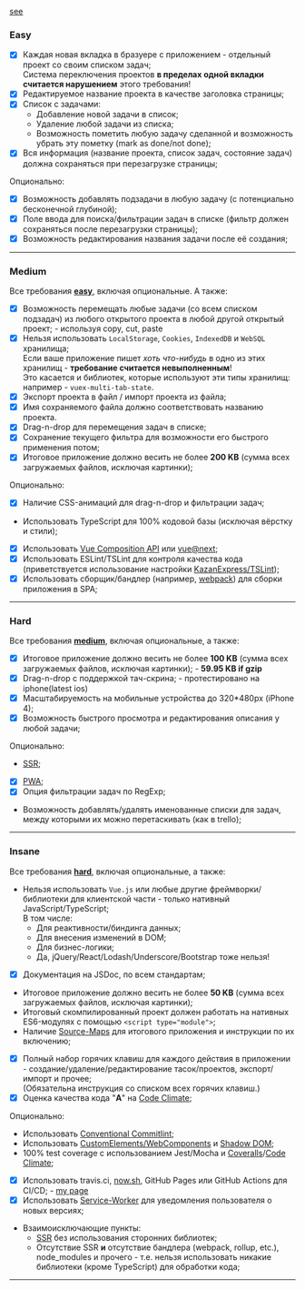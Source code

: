 [see](https://ildardavletyarov.github.io/frontend-test-task/)


### **Easy**

- [x] Каждая новая вкладка в бразуере с приложением - отдельный проект со своим списком задач;\
  Система переключения проектов **в пределах одной вкладки считается нарушением** этого требования!
- [x] Редактируемое название проекта в качестве заголовка страницы;
- [x] Список с задачами:
  - Добавление новой задачи в список;
  - Удаление любой задачи из списка;
  - Возможность пометить любую задачу сделанной и возможность убрать эту пометку (mark as done/not done);
- [x] Вся информация (название проекта, список задач, состояние задач) должна сохраняться при перезагрузке страницы;

Опционально:
- [x] Возможность добавлять подзадачи в любую задачу (с потенциально бесконечной глубиной);
- [x] Поле ввода для поиска/фильтрации задач в списке (фильтр должен сохраняться после перезагрузки страницы);
- [x] Возможность редактирования названия задачи после её создания;

---

### **Medium**

Все требования [**easy**](#easy), включая опциональные.
А также:

- [x] Возможность перемещать любые задачи (со всем списком подзадач) из любого открытого проекта в любой другой открытый проект; - используя copy, cut, paste
- [x] Нельзя использовать `LocalStorage`, `Cookies`, `IndexedDB` и `WebSQL` хранилища;\
  Если ваше приложение пишет *хоть что-нибудь* в одно из этих хранилищ - **требование считается невыполненным**!\
  Это касается и библиотек, которые используют эти типы хранилищ: например - `vuex-multi-tab-state`.
- [x] Экспорт проекта в файл / импорт проекта из файла;
- [x] Имя сохраняемого файла должно соответствовать названию проекта.
- [x] Drag-n-drop для перемещения задач в списке;
- [x] Сохранение текущего фильтра для возможности его быстрого применения потом;
- [x] Итоговое приложение должно весить не более **200 KB** (сумма всех загружаемых файлов, исключая картинки);

Опционально:
- [x] Наличие CSS-анимаций для drag-n-drop и фильтрации задач;
- Использовать TypeScript для 100% кодовой базы (исключая вёрстку и стили);
- [x] Использовать [Vue Composition API](https://vue-composition-api-rfc.netlify.com/) или [vue@next](https://www.npmjs.com/package/vue/v/next);
- [x] Использовать ESLint/TSLint для контроля качества кода (приветствуется использование настройки [KazanExpress/TSLint](https://github.com/KazanExpress/tslint));
- [x] Использовать сборщик/бандлер (например, [webpack](https://webpack.js.org/)) для сборки приложения в SPA;

---

### **Hard**

Все требования [**medium**](#medium), включая опциональные, а также:

- [x] Итоговое приложение должно весить не более **100 KB** (сумма всех загружаемых файлов, исключая картинки); - **59.95 KB if gzip**
- [x] Drag-n-drop с поддержкой тач-скрина; - протестировано нa iphone(latest ios)
- [x] Масштабируемость на мобильные устройства до 320*480px (iPhone 4);
- [x] Возможность быстрого просмотра и редактирования описания у любой задачи;

Опционально:
- [SSR](https://google.com/search?q=SSR+(web+development));
- [x] [PWA](https://google.com/search?q=PWA+(web+development));
- [x] Опция фильтрации задач по RegExp;
<!-- - Если в двух вкладках открыт один и тот же проект (например, совершён импорт из одного и того же файла),\
  **все** действия в этих вкладках/проектах должны синхронизироваться без задержки.\
  Включая (но не ограничиваясь):
  - Название проекта;
  - Список, состояния, описания, порядок и названия всех задач\
    (например, при добавлении задачи в одной вкладке - она должна появиться и в другой);
  - Список сохранённых фильтров; -->
- Возможность добавлять/удалять именованные списки для задач, между которыми их можно перетаскивать (как в trello);

---

### **Insane**

Все требования [**hard**](#hard), включая опциональные, а также:

- Нельзя использовать `Vue.js` или любые другие фреймворки/библиотеки для клиентской части - только нативный JavaScript/TypeScript;\
  В том числе:
  - Для реактивности/биндинга данных;
  - Для внесения изменений в DOM;
  - Для бизнес-логики;
  - Да, jQuery/React/Lodash/Underscore/Bootstrap тоже нельзя!
- [x] Документация на JSDoc, по всем стандартам;
- Итоговое приложение должно весить не более **50 KB** (сумма всех загружаемых файлов, исключая картинки);
- Итоговый скомпилированный проект должен работать на нативных ES6-модулях с помощью `<script type="module">`;
- Наличие [Source-Maps](https://developer.mozilla.org/en-US/docs/Tools/Debugger/How_to/Use_a_source_map) для итогового приложения и инструкции по их включению;
- [x] Полный набор горячих клавиш для каждого действия в приложении - создание/удаление/редактирование тасок/проектов, экспорт/импорт и прочее;\
  (Обязательна инструкция со списком всех горячих клавиш.)
- [x] Оценка качества кода "**A**" на [Code Climate](https://codeclimate.com);

Опционально:
- Использовать [Conventional Commitlint](https://github.com/conventional-changelog/commitlint);
- Использовать [CustomElements/WebComponents](https://developer.mozilla.org/en-US/docs/Web/Web_Components) и [Shadow DOM](https://developer.mozilla.org/en-US/docs/Web/Web_Components/Using_shadow_DOM);
- 100% test coverage с использованием Jest/Mocha и [Coveralls](https://coveralls.io)/[Code Climate](https://codeclimate.com);
- [x] Использовать travis.ci, [now.sh](https://zeit.co/home), GitHub Pages или GitHub Actions для CI/CD; - [my page](https://ildardavletyarov.github.io/frontend-test-task/)
- [x] Использовать [Service-Worker](https://developer.mozilla.org/en-US/docs/Web/API/Service_Worker_API) для уведомления пользователя о новых версиях;
- Взаимоисключающие пункты:
  - [SSR](https://google.com/search?q=SSR+(web+development)) без использования сторонних библиотек;
  - Отсутствие SSR **и** отсутствие бандлера (webpack, rollup, etc.), node_modules и прочего - т.е. нельзя использовать никакие библиотеки (кроме TypeScript) для обработки кода;

---
